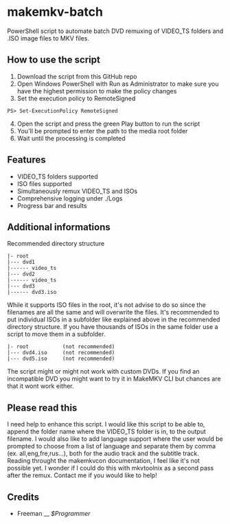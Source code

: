 # makemkv-batch
PowerShell script to automate batch DVD remuxing of VIDEO_TS folders and .ISO image files to MKV files.

## How to use the script
1. Download the script from this GitHub repo
2. Open Windows PowerShell with Run as Administrator to make sure you have the highest permission to make the policy changes
3. Set the execution policy to RemoteSigned
```
PS> Set-ExecutionPolicy RemoteSigned
```
4. Open the script and press the green Play button to run the script
5. You'll be prompted to enter the path to the media root folder
6. Wait until the processing is completed

## Features
- VIDEO_TS folders supported
- ISO files supported
- Simultaneously remux VIDEO_TS and ISOs
- Comprehensive logging under ./Logs
- Progress bar and results

## Additional informations
Recommended directory structure
```
|- root
|--- dvd1
|------ video_ts
|--- dvd2
|------ video_ts
|--- dvd3
|------ dvd3.iso
```
While it supports ISO files in the root, it's not advise to do so since the filenames are all the same and will overwrite the files. It's recommended to put individual ISOs in a subfolder like explained above in the recommended directory structure. If you have thousands of ISOs in the same folder use a script to move them in a subfolder.
```
|- root           (not recommended)
|--- dvd4.iso     (not recommended)
|--- dvd5.iso     (not recommended)
```
The script might or might not work with custom DVDs. If you find an incompatible DVD you might want to try it in MakeMKV CLI but chances are that it wont work either.

## Please read this
I need help to enhance this script. I would like this script to be able to, append the folder name where the VIDEO_TS folder is in, to the output filename. I would also like to add language support where the user would be prompted to choose from a list of language and separate them by comma (ex. all,eng,fre,rus...), both for the audio track and the subtitle track. Reading throught the makemkvcon documentation, I feel like it's not possible yet. I wonder if I could do this with mkvtoolnix as a second pass after the remux. Contact me if you would like to help!

## Credits
- Freeman __ *$Programmer*
